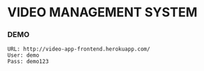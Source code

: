 # VIDEO MANAGEMENT SYSTEM

### DEMO

```
URL: http://video-app-frontend.herokuapp.com/
User: demo
Pass: demo123
```
